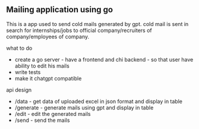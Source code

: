 ## Mailing application using go

This is a app used to send cold mails generated by gpt. cold mail is sent in search for internships/jobs to official company/recruiters of company/employees of company.

what to do

- create a go server - have a frontend and chi backend - so that user have ability to edit his mails
- write tests
- make it chatgpt compatible

<!-- https://claude.ai/chat/821de185-3794-4baf-a8ce-3998720a23fa - htmx thing -->
<!-- https://github.com/prathyushnallamothu/Genie/blob/master/main.go -->

api design

- /data - get data of uploaded excel in json format and display in table
- /generate - generate mails using gpt and display in table
- /edit - edit the generated mails
- /send - send the mails
